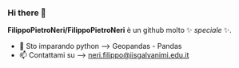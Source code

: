 ### Hi there 👋

**FilippoPietroNeri/FilippoPietroNeri** è un github molto ✨ _speciale_ ✨.

- 🌱 Sto imparando python --> Geopandas - Pandas
- 📫 Contattami su --> neri.filippo@iisgalvanimi.edu.it

